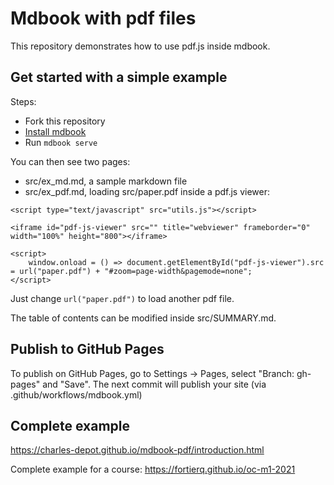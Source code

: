 # Mdbook with pdf files

This repository demonstrates how to use pdf.js inside mdbook.  

## Get started with a simple example

Steps:
- Fork this repository
- [Install mdbook](https://rust-lang.github.io/mdBook/guide/installation.html)
- Run `mdbook serve`

You can then see two pages:
- src/ex_md.md, a sample markdown file
- src/ex_pdf.md, loading src/paper.pdf inside a pdf.js viewer:
```
<script type="text/javascript" src="utils.js"></script>

<iframe id="pdf-js-viewer" src="" title="webviewer" frameborder="0" width="100%" height="800"></iframe>

<script>
    window.onload = () => document.getElementById("pdf-js-viewer").src = url("paper.pdf") + "#zoom=page-width&pagemode=none";
</script>
```
Just change `url("paper.pdf")` to load another pdf file.

The table of contents can be modified inside src/SUMMARY.md.

## Publish to GitHub Pages

To publish on GitHub Pages, go to Settings -> Pages, select "Branch: gh-pages" and "Save".
The next commit will publish your site (via .github/workflows/mdbook.yml)

## Complete example

https://charles-depot.github.io/mdbook-pdf/introduction.html

Complete example for a course: https://fortierq.github.io/oc-m1-2021
